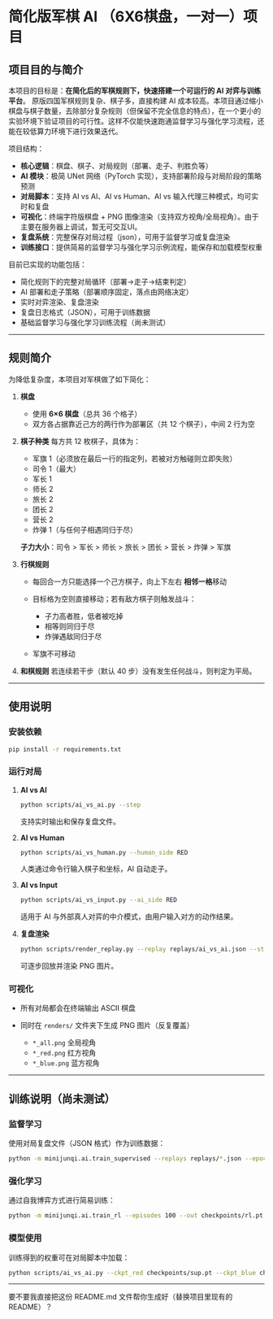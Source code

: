 
# 简化版军棋 AI （6X6棋盘，一对一）项目

## 项目目的与简介

本项目的目标是：**在简化后的军棋规则下，快速搭建一个可运行的 AI 对弈与训练平台**。
原版四国军棋规则复杂、棋子多，直接构建 AI 成本较高。本项目通过缩小棋盘与棋子数量，去除部分复杂规则（但保留不完全信息的特点），在一个更小的实验环境下验证项目的可行性。这样不仅能快速跑通监督学习与强化学习流程，还能在较低算力环境下进行效果迭代。

项目结构：

* **核心逻辑**：棋盘、棋子、对局规则（部署、走子、判胜负等）
* **AI 模块**：极简 UNet 网络（PyTorch 实现），支持部署阶段与对局阶段的策略预测
* **对局脚本**：支持 AI vs AI、AI vs Human、AI vs 输入代理三种模式，均可实时和复盘
* **可视化**：终端字符版棋盘 + PNG 图像渲染（支持双方视角/全局视角）。由于主要在服务器上调试，暂无可交互UI。
* **复盘系统**：完整保存对局过程（json），可用于监督学习或复盘渲染
* **训练接口**：提供简易的监督学习与强化学习示例流程，能保存和加载模型权重

目前已实现的功能包括：

* 简化规则下的完整对局循环（部署→走子→结束判定）
* AI 部署和走子策略（部署顺序固定，落点由网络决定）
* 实时对弈渲染、复盘渲染
* 复盘日志格式（JSON），可用于训练数据
* 基础监督学习与强化学习训练流程（尚未测试）

---

## 规则简介

为降低复杂度，本项目对军棋做了如下简化：

1. **棋盘**

   * 使用 **6×6 棋盘**（总共 36 个格子）
   * 双方各占据靠近己方的两行作为部署区（共 12 个棋子），中间 2 行为空

2. **棋子种类**
   每方共 12 枚棋子，具体为：

   * 军旗 1（必须放在最后一行的指定列，若被对方触碰则立即失败）
   * 司令 1（最大）
   * 军长 1
   * 师长 2
   * 旅长 2
   * 团长 2
   * 营长 2
   * 炸弹 1（与任何子相遇同归于尽）

   **子力大小**：司令 > 军长 > 师长 > 旅长 > 团长 > 营长 > 炸弹 > 军旗

3. **行棋规则**

   * 每回合一方只能选择一个己方棋子，向上下左右 **相邻一格**移动
   * 目标格为空则直接移动；若有敌方棋子则触发战斗：

     * 子力高者胜，低者被吃掉
     * 相等则同归于尽
     * 炸弹遇敌同归于尽
   * 军旗不可移动

4. **和棋规则**
   若连续若干步（默认 40 步）没有发生任何战斗，则判定为平局。

---

## 使用说明

### 安装依赖

```bash
pip install -r requirements.txt
```

### 运行对局

1. **AI vs AI**

   ```bash
   python scripts/ai_vs_ai.py --step
   ```

   支持实时输出和保存复盘文件。

2. **AI vs Human**

   ```bash
   python scripts/ai_vs_human.py --human_side RED
   ```

   人类通过命令行输入棋子和坐标，AI 自动走子。

3. **AI vs Input**

   ```bash
   python scripts/ai_vs_input.py --ai_side RED
   ```

   适用于 AI 与外部真人对弈的中介模式，由用户输入对方的动作结果。

4. **复盘渲染**

   ```bash
   python scripts/render_replay.py --replay replays/ai_vs_ai.json --step
   ```

   可逐步回放并渲染 PNG 图片。

### 可视化

* 所有对局都会在终端输出 ASCII 棋盘
* 同时在 `renders/` 文件夹下生成 PNG 图片（反复覆盖）

  * `*_all.png` 全局视角
  * `*_red.png` 红方视角
  * `*_blue.png` 蓝方视角

---

## 训练说明（尚未测试）

### 监督学习

使用对局复盘文件（JSON 格式）作为训练数据：

```bash
python -m minijunqi.ai.train_supervised --replays replays/*.json --epochs 5 --out checkpoints/sup.pt
```

### 强化学习

通过自我博弈方式进行简易训练：

```bash
python -m minijunqi.ai.train_rl --episodes 100 --out checkpoints/rl.pt
```

### 模型使用

训练得到的权重可在对局脚本中加载：

```bash
python scripts/ai_vs_ai.py --ckpt_red checkpoints/sup.pt --ckpt_blue checkpoints/rl.pt
```

---

要不要我直接把这份 README.md 文件帮你生成好（替换项目里现有的 README）？
